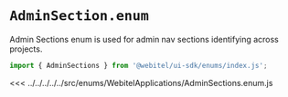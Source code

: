 # `AdminSection.enum`

Admin Sections enum is used for admin nav sections identifying across projects.

```js
import { AdminSections } from '@webitel/ui-sdk/enums/index.js';
```

<<< ../../../../../src/enums/WebitelApplications/AdminSections.enum.js

